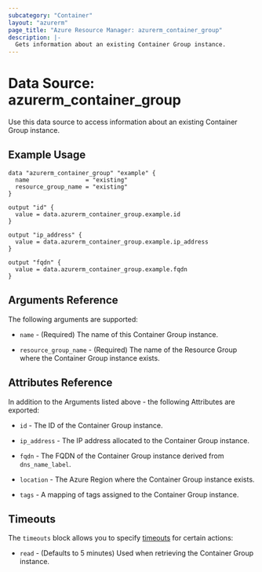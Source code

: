 ```yaml
---
subcategory: "Container"
layout: "azurerm"
page_title: "Azure Resource Manager: azurerm_container_group"
description: |-
  Gets information about an existing Container Group instance.
---
```


# Data Source: azurerm_container_group

Use this data source to access information about an existing Container Group instance.

## Example Usage

```hcl
data "azurerm_container_group" "example" {
  name                = "existing"
  resource_group_name = "existing"
}

output "id" {
  value = data.azurerm_container_group.example.id
}

output "ip_address" {
  value = data.azurerm_container_group.example.ip_address
}

output "fqdn" {
  value = data.azurerm_container_group.example.fqdn
}
```

## Arguments Reference

The following arguments are supported:

* `name` - (Required) The name of this Container Group instance.

* `resource_group_name` - (Required) The name of the Resource Group where the Container Group instance exists.

## Attributes Reference

In addition to the Arguments listed above - the following Attributes are exported: 

* `id` - The ID of the Container Group instance.

* `ip_address` - The IP address allocated to the Container Group instance.

* `fqdn` - The FQDN of the Container Group instance derived from `dns_name_label`.

* `location` - The Azure Region where the Container Group instance exists.

* `tags` - A mapping of tags assigned to the Container Group instance.

## Timeouts

The `timeouts` block allows you to specify [timeouts](https://www.terraform.io/language/resources/syntax#operation-timeouts) for certain actions:

* `read` - (Defaults to 5 minutes) Used when retrieving the Container Group instance.
